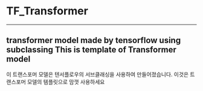 # TF_Transformer
---
transformer model made by tensorflow using subclassing
This is template of Transformer model
---
이 트랜스포머 모델은 텐서플로우의 서브클래싱을 사용하여 만들어졌습니다.
이것은 트랜스포머 모델의 템플릿으로 맘껏 사용하세요
